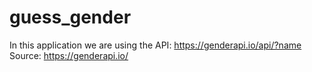 # guess_gender
In this application we are using the API: https://genderapi.io/api/?name 
Source: https://genderapi.io/
